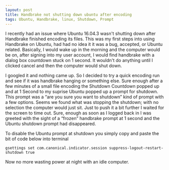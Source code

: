 ```yaml
---
layout: post
title: Handbrake not shutting down ubuntu after encoding
tags: Ubuntu, Handbrake, linux, Shutdown, Prompt
---
```


I recently had an issue where Ubuntu 16.04.3 wasn't shutting down after Handbrake finished encoding its files. This was my first steps into using Handbrake on Ubuntu, had had no idea it it was a bug, accepted, or Ubuntu related. Basically, I would wake up in the morning and the computer would be on, after signing into my user account, I would find handbrake with a dialog box countdown stuck on 1 second. It wouldn't do anything until I clicked cancel and then the computer would shut down.  

I googled it and nothing came up. So I decided to try a quick encoding run and see if it was handbrake hanging or something else. Sure enough after a few minutes of a small file encoding the Shutdown Countdown popped up and at 1 Second to my suprise Ubuntu popped up a prompt for shutdown. This prompt was a “are you sure you want to shutdown” kind of prompt with a few options. Seems we found what was stopping the shutdown; with no selection the computer would just sit. Just to push it a bit further I waited for the screen to time out. Sure, enough as soon as I logged back in I was greeted with the sight of a “frozen” handbrake prompt at 1 second and the Ubuntu shutdown prompt had disappeared. 

To disable the Ubuntu prompt at shutdown you simply copy and paste the bit of code below into terminal

`gsettings set com.canonical.indicator.session suppress-logout-restart-shutdown true`

Now no more wasting power at night with an idle computer.
